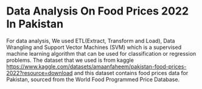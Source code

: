 # Data Analysis On Food Prices 2022 In Pakistan

For data analysis, We used ETL(Extract, Transform and Load), Data Wrangling and Support Vector Machines (SVM) which is a supervised machine learning algorithm that can be used for classification or regression problems.
The dataset that we used is from kaggle https://www.kaggle.com/datasets/amaanfaheem/pakistan-food-prices-2022?resource=download and this dataset contains food prices data for Pakistan, sourced from the World Food Programmed Price Database.
